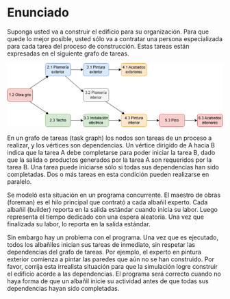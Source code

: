 # Enunciado
Suponga usted va a construir el edificio para su organización. Para que quede lo mejor posible, usted sólo va a contratar una persona especializada para cada tarea del proceso de construcción. Estas tareas están expresadas en el siguiente grafo de tareas.

![alt text](image.png)

En un grafo de tareas (task graph) los nodos son tareas de un proceso a realizar, y los vértices son dependencias. Un vértice dirigido de A hacia B indica que la tarea A debe completarse para poder iniciar la tarea B, dado que la salida o productos generados por la tarea A son requeridos por la tarea B. Una tarea puede iniciarse sólo si todas sus dependencias han sido completadas. Dos o más tareas en esta condición pueden realizarse en paralelo.

Se modeló esta situación en un programa concurrente. El maestro de obras (foreman) es el hilo principal que contrató a cada albañil experto. Cada albañil (builder) reporta en la salida estándar cuando inicia su labor. Luego representa el tiempo dedicado con una espera aleatoria. Una vez que finalizada su labor, lo reporta en la salida estándar.

Sin embargo hay un problema con el programa. Una vez que es ejecutado, todos los albañiles inician sus tareas de inmediato, sin respetar las dependencias del grafo de tareas. Por ejemplo, el experto en pintura exterior comienza a pintar las paredes que aún no se han construido. Por favor, corrija esta irrealista situación para que la simulación logre construir el edificio acorde a las dependencias. El programa será correcto cuando no haya forma de que un albañil inicie su actividad antes de que todas sus dependencias hayan sido completadas.